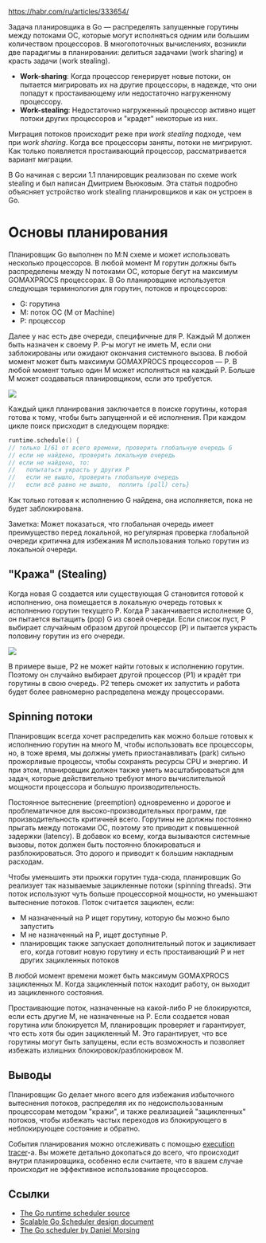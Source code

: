 https://habr.com/ru/articles/333654/

Задача планировщика в Go — распределять запущенные горутины между потоками ОС, которые могут исполняться одним или большим количеством процессоров. В многопоточных вычислениях, возникли две парадигмы в планировании: делиться задачами (work sharing) и красть задачи (work stealing).

- **Work-sharing**: Когда процессор генерирует новые потоки, он пытается мигрировать их на другие процессоры, в надежде, что они попадут к простаивающему или недостаточно нагруженному процессору.
- **Work-stealing**: Недостаточно нагруженный процессор активно ищет потоки других процессоров и "крадет" некоторые из них.

Миграция потоков происходит реже при _work stealing_ подходе, чем при _work sharing_. Когда все процессоры заняты, потоки не мигрируют. Как только появляется простаивающий процессор, рассматривается вариант миграции.

В Go начиная с версии 1.1 планировщик реализован по схеме work stealing и был написан Дмитрием Вьюковым. Эта статья подробно объясняет устройство work stealing планировщиков и как он устроен в Go.

# Основы планирования

Планировщик Go выполнен по M:N схеме и может использовать несколько процессоров. В любой момент M горутин должны быть распределены между N потоками ОС, которые бегут на максимум GOMAXPROCS процессорах. В Go планировщике используется следующая терминология для горутин, потоков и процессоров:

- G: горутина
- M: поток ОС (M от Machine)
- P: процессор

Далее у нас есть две очереди, специфичные для P. Каждый M должен быть назначен к своему P. P-ы могут не иметь M, если они заблокированы или ожидают окончания системного вызова. В любой момент может быть максимум GOMAXPROCS процессоров — P. В любой момент только один M может исполняться на каждый P. Больше M может создаваться планировщиком, если это требуется.

![](https://habrastorage.org/r/w1560/web/110/61c/2bd/11061c2bd7de456cb541048c79e7afc4.png)

Каждый цикл планирования заключается в поиске горутины, которая готова к тому, чтобы быть запущенной и её исполнения. При каждом цикле поиск присходит в следующем порядке:

```go
runtime.schedule() {    
// только 1/61 от всего времени, проверить глобальную очередь G   
// если не найдено, проверить локальную очередь    
// если не найдено, то:    
//   попытаться украсть у других P    
//   если не вышло, проверить глобальную очередь    
//   если всё равно не вышло,  поллить (poll) сеть}
```

Как только готовая к исполнению G найдена, она исполняется, пока не будет заблокирована.

Заметка: Может показаться, что глобальная очередь имеет преимущество перед локальной, но регулярная проверка глобальной очереди критична для избежания M использования только горутин из локальной очереди.
## "Кража" (Stealing)

Когда новая G создается или существующая G становится готовой к исполнению, она помещается в локальную очередь готовых к исполнению горутин текущего P. Когда P заканчивается исполнение G, он пытается вытащить (pop) G из своей очереди. Если список пуст, P выбирает случайным образом другой процессор (P) и пытается украсть половину горутин из его очереди.

![](https://habrastorage.org/r/w1560/web/828/543/068/828543068c3043feb786e80452f49dd3.png)

В примере выше, P2 не может найти готовых к исполнению горутин. Поэтому он случайно выбирает другой процессор (P1) и крадёт три горутины в свою очередь. P2 теперь сможет их запустить и работа будет более равномерно распределена между процессорами.

## Spinning потоки

Планировщик всегда хочет распределить как можно больше готовых к исполнению горутин на много M, чтобы использовать все процессоры, но, в тоже время, мы должны уметь приостанавливать (park) сильно прожорливые процессы, чтобы сохранять ресурсы CPU и энергию. И при этом, планировщик должен также уметь масштабироваться для задач, которые действительно требуют много вычислительной мощности процессора и большую производительность.

Постоянное вытеснение (preemption) одновременно и дорогое и проблематичное для высоко-производительных программ, где производительность критичней всего. Горутины не должны постоянно прыгать между потоками ОС, поэтому это приводит к повышенной задержки (latency). В добавок ко всему, когда вызываются системные вызовы, поток должен быть постоянно блокироваться и разблокироваться. Это дорого и приводит к большим накладным расходам.

Чтобы уменьшить эти прыжки горутин туда-сюда, планировщик Go реализует так называемые зацикленные потоки (spinning threads). Эти поток используют чуть больше процессорной мощности, но уменьшают вытеснение потоков. Поток считается зациклен, если:

- M назначенный на P ищет горутину, которую бы можно было запустить
- M не назначенный на P, ищет доступные P.
- планировщик также запускает дополнительный поток и зацикливает его, когда готовит новую горутину и есть простаивающий P и нет других зацикленных потоков

В любой момент времени может быть максимум GOMAXPROCS зацикленных M. Когда зацикленный поток находит работу, он выходит из зацикленного состояния.

Простаивающие поток, назначенные на какой-либо P не блокируются, если есть другие M, не назначенные на P. Если создается новая горутина или блокируется M, планировщик проверяет и гарантирует, что есть хотя бы один зацикленный M. Это гарантирует, что все горутины могут быть запущены, если есть возможность и позволяет избежать излишних блокировок/разблокировок M.

## Выводы

Планировщик Go делает много всего для избежания избыточного вытеснения потоков, распределяя их по недоиспользованным процессорам методом "кражи", и также реализацией "зацикленных" потоков, чтобы избежать частых переходов из блокирующего в неблокирующее состояние и обратно.

  

События планирования можно отслеживать с помощью [execution tracer](https://golang.org/cmd/trace/)-а. Вы можете детально докопаться до всего, что происходит внутри планировщика, особенно если считаете, что в вашем случае происходит не эффективное использование процессоров.

  

## Ссылки

  

- [The Go runtime scheduler source](https://github.com/golang/go/blob/master/src/runtime/proc.go)
- [Scalable Go Scheduler design document](https://golang.org/s/go11sched)
- [The Go scheduler by Daniel Morsing](https://morsmachine.dk/go-scheduler)